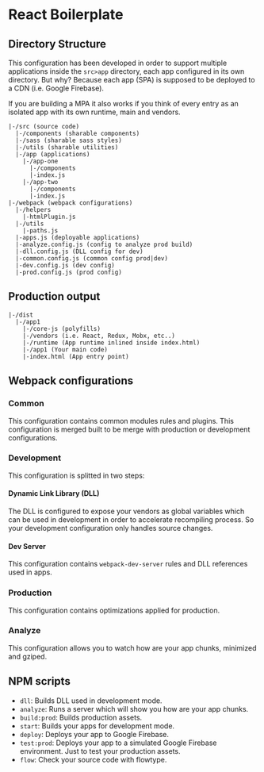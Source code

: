 # React Boilerplate

## Directory Structure

This configuration has been developed in order to support multiple applications inside the `src>app` directory, each app configured in its own directory. But why? Because each app (SPA) is supposed to be deployed to a CDN (i.e. Google Firebase).

If you are building a MPA it also works if you think of every entry as an isolated app with its own runtime, main and vendors.

```text
|-/src (source code)
  |-/components (sharable components)
  |-/sass (sharable sass styles)
  |-/utils (sharable utilities)
  |-/app (applications)
    |-/app-one
      |-/components
      |-index.js
    |-/app-two
      |-/components
      |-index.js
|-/webpack (webpack configurations)
  |-/helpers
    |-htmlPlugin.js
  |-/utils
    |-paths.js
  |-apps.js (deployable applications)
  |-analyze.config.js (config to analyze prod build)
  |-dll.config.js (DLL config for dev)
  |-common.config.js (common config prod|dev)
  |-dev.config.js (dev config)
  |-prod.config.js (prod config)
```

## Production output

```text
|-/dist
  |-/app1
    |-/core-js (polyfills)
    |-/vendors (i.e. React, Redux, Mobx, etc..)
    |-/runtime (App runtime inlined inside index.html)
    |-/app1 (Your main code)
    |-index.html (App entry point)
```

## Webpack configurations

### Common

This configuration contains common modules rules and plugins. This configuration is merged built to be merge with production or development configurations.

### Development

This configuration is splitted in two steps:

#### Dynamic Link Library (DLL)

The DLL is configured to expose your vendors as global variables which can be used in development in order to accelerate recompiling process. So your development configuration only handles source changes.

#### Dev Server

This configuration contains `webpack-dev-server` rules and DLL references used in apps.

### Production

This configuration contains optimizations applied for production.

### Analyze

This configuration allows you to watch how are your app chunks, minimized and gziped.

## NPM scripts

- `dll`: Builds DLL used in development mode.
- `analyze`: Runs a server which will show you how are your app chunks.
- `build:prod`: Builds production assets.
- `start`: Builds your apps for development mode.
- `deploy`: Deploys your app to Google Firebase.
- `test:prod`: Deploys your app to a simulated Google Firebase environment. Just to test your production assets.
- `flow`: Check your source code with flowtype.

